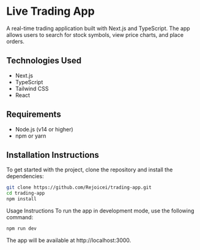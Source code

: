 # Live Trading App

A real-time trading application built with Next.js and TypeScript. The app allows users to search for stock symbols, view price charts, and place orders.

## Technologies Used

- Next.js
- TypeScript
- Tailwind CSS
- React

## Requirements

- Node.js (v14 or higher)
- npm or yarn

## Installation Instructions

To get started with the project, clone the repository and install the dependencies:

```bash
git clone https://github.com/Rejoicei/trading-app.git
cd trading-app
npm install

```
Usage Instructions
To run the app in development mode, use the following command:

```bash
npm run dev
```
The app will be available at http://localhost:3000.
